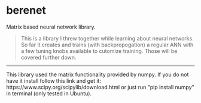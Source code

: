 # berenet
Matrix based neural network library.

> This is a library I threw together while learning about neural networks. So far it creates and trains (with backpropogation)
a regular ANN with a few tuning knobs available to cutomize training. Those will be covered further down.
<hr>
This library used the matrix functionality provided by numpy. If you do not have it install follow this link and get it:
https://www.scipy.org/scipylib/download.html
or just run "pip install numpy" in terminal (only tested in Ubuntu).
